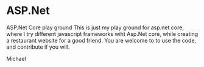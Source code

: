 # ASP.Net 
ASP.Net Core play ground
This is just my play ground for asp.net core, where I try different javascript frameworks wiht Asp.Net core, while creating a restaurant website for a good friend. You are welcome to to use the code, and contribute if you will. 

Michael  
